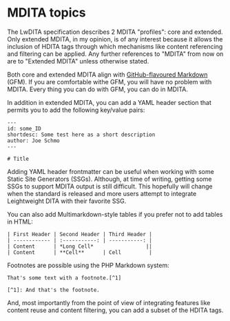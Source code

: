 # MDITA topics

The LwDITA specification describes 2 MDITA "profiles": core and extended. Only extended MDITA, in my opinion, is of any interest because it allows the inclusion of HDITA tags through which mechanisms like content referencing and filtering can be applied. Any further references to "MDITA" from now on are to "Extended MDITA" unless otherwise stated.

Both core and extended MDITA align with [GitHub-flavoured Markdown](https://github.github.com/gfm/) \(GFM\). If you are comfortable withe GFM, you will have no problem with MDITA. Every thing you can do with GFM, you can do in MDITA.

In addition in extended MDITA, you can add a YAML header section that permits you to add the following key/value pairs:

```
---
id: some_ID
shortdesc: Some test here as a short description
author: Joe Schmo
---

# Title
```

Adding YAML header frontmatter can be useful when working with some Static Site Generators \(SSGs\). Although, at time of writing, getting some SSGs to support MDITA output is still difficult. This hopefully will change when the standard is released and more users attempt to integrate Leightweight DITA with their favorite SSG.

You can also add Multimarkdown-style tables if you prefer not to add tables in HTML:

```
| First Header | Second Header | Third Header |
| ------------ | :-----------: | -----------: |
| Content      | *Long Cell*                 ||
| Content      | **Cell**      | Cell         |
```

Footnotes are possible using the PHP Markdown system:

```
That's some text with a footnote.[^1]

[^1]: And that's the footnote.
```

And, most importantly from the point of view of integrating features like content reuse and content filtering, you can add a subset of the HDITA tags.

